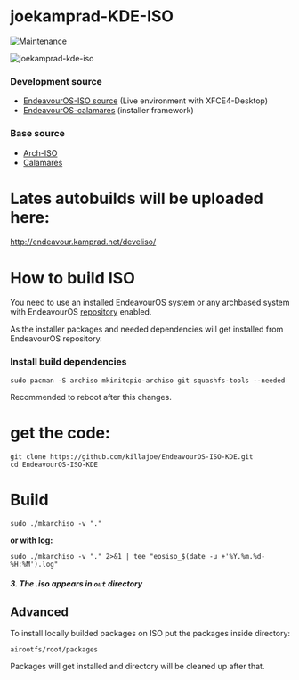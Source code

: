 # joekamprad-KDE-ISO

[![Maintenance](https://img.shields.io/maintenance/yes/2023.svg)]()

![joekamprad-kde-iso](https://user-images.githubusercontent.com/16797647/221051625-d4f292c6-8801-47bc-863c-498592cb486a.jpg)


### Development source

- [EndeavourOS-ISO source](https://github.com/endeavouros-team/EndeavourOS-ISO) (Live environment with XFCE4-Desktop)
- [EndeavourOS-calamares](https://github.com/endeavouros-team/EndeavourOS-calamares) (installer framework)


### Base source

- [Arch-ISO](https://gitlab.archlinux.org/archlinux/archiso)
- [Calamares](https://github.com/calamares/calamares)

# Lates autobuilds will be uploaded here:
http://endeavour.kamprad.net/develiso/

# How to build ISO

You need to use an installed EndeavourOS system or any archbased system with EndeavourOS [repository](https://github.com/endeavouros-team/mirrors) enabled.

As the installer packages and needed dependencies will get installed from EndeavourOS repository.


### Install build dependencies

```
sudo pacman -S archiso mkinitcpio-archiso git squashfs-tools --needed
```
Recommended to reboot after this changes.

# get the code:


```
git clone https://github.com/killajoe/EndeavourOS-ISO-KDE.git
cd EndeavourOS-ISO-KDE
```

# Build

~~~
sudo ./mkarchiso -v "."
~~~

**or with log:**

~~~
sudo ./mkarchiso -v "." 2>&1 | tee "eosiso_$(date -u +'%Y.%m.%d-%H:%M').log"
~~~

##### 3. The .iso appears in `out` directory


## Advanced

To install locally builded packages on ISO put the packages inside directory:

~~~
airootfs/root/packages
~~~

Packages will get installed and directory will be cleaned up after that.
